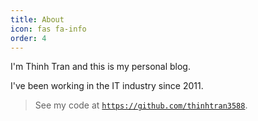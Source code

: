 ```yaml
---
title: About
icon: fas fa-info
order: 4
---
```


I'm Thinh Tran and this is my personal blog.

I've been working in the IT industry since 2011.

> See my code at [`https://github.com/thinhtran3588`](https://github.com/thinhtran3588).

